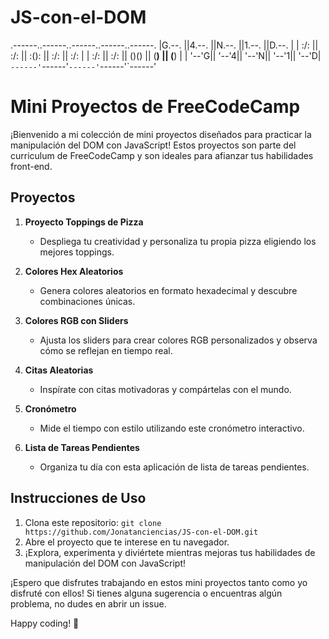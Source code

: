 # JS-con-el-DOM


.------..------..------..------..------.
|G.--. ||4.--. ||N.--. ||1.--. ||D.--. |
| :/\: || :/\: || :(): || :/\: || :/\: |
| :\/: || :\/: || ()() || (__) || (__) |
| '--'G|| '--'4|| '--'N|| '--'1|| '--'D|
`------'`------'`------'`------'`------'



# Mini Proyectos de FreeCodeCamp

¡Bienvenido a mi colección de mini proyectos diseñados para practicar la manipulación del DOM con JavaScript! Estos proyectos son parte del curriculum de FreeCodeCamp y son ideales para afianzar tus habilidades front-end.

## Proyectos

1. **Proyecto Toppings de Pizza**
    - Despliega tu creatividad y personaliza tu propia pizza eligiendo los mejores toppings.

2. **Colores Hex Aleatorios**
    - Genera colores aleatorios en formato hexadecimal y descubre combinaciones únicas.

3. **Colores RGB con Sliders**
    - Ajusta los sliders para crear colores RGB personalizados y observa cómo se reflejan en tiempo real.

4. **Citas Aleatorias**
    - Inspírate con citas motivadoras y compártelas con el mundo.

5. **Cronómetro**
    - Mide el tiempo con estilo utilizando este cronómetro interactivo.

6. **Lista de Tareas Pendientes**
    - Organiza tu día con esta aplicación de lista de tareas pendientes.

## Instrucciones de Uso

1. Clona este repositorio: `git clone https://github.com/Jonatanciencias/JS-con-el-DOM.git`
2. Abre el proyecto que te interese en tu navegador.
3. ¡Explora, experimenta y diviértete mientras mejoras tus habilidades de manipulación del DOM con JavaScript!

¡Espero que disfrutes trabajando en estos mini proyectos tanto como yo disfruté con ellos! Si tienes alguna sugerencia o encuentras algún problema, no dudes en abrir un issue.

Happy coding! 🚀

